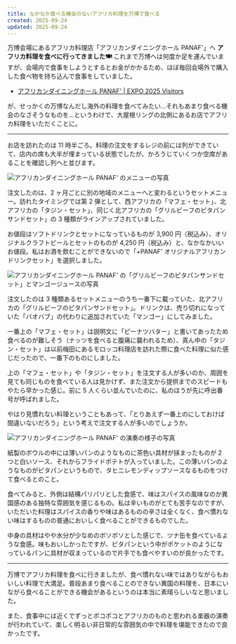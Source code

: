 ```yaml
---
title: なかなか食べる機会のないアフリカ料理を万博で食べる
created: 2025-09-24
updated: 2025-09-24
---
```


万博会場にあるアフリカ料理店「アフリカンダイニングホール PANAF'」へ **アフリカ料理を食べに行ってきました🍽** これまで万博へは何度か足を運んでいますが、会場内で食事をしようとするとお金がかかるため、ほぼ毎回会場外で購入した食べ物を持ち込んで食事をしていました。

- [アフリカンダイニングホール PANAF' | EXPO 2025 Visitors](https://www.expovisitors.expo2025.or.jp/gourmets/f35a3007-cbbc-4f1f-872a-5eb189829165)

が、せっかくの万博なんだし海外の料理を食べてみたい…それもあまり食べる機会のなさそうなものを…というわけで、大屋根リングの北側にあるお店でアフリカ料理をいただくことに。

---

お店を訪れたのは 11 時半ごろ。料理の注文をするレジの前には列ができていて、店内の席も大半が埋まっている状態でしたが、かろうじていくつか空席があることを確認し列へと並びます。

![アフリカンダイニングホール PANAF' のメニューの写真](71a5d878-70bc-40aa-5b28-036c93b9dd00)

注文したのは、2 ヶ月ごとに別の地域のメニューへと変わるというセットメニュー。訪れたタイミングでは第 2 弾として、西アフリカの「マフェ・セット」、北アフリカの「タジン・セット」、同じく北アフリカの「グリルビーフのピタパンサンドセット」の 3 種類がラインアップされていました。

お値段はソフトドリンクとセットになっているものが 3,900 円（税込み）、オリジナルクラフトビールとセットのものが 4,250 円（税込み）と、なかなかいいお値段。私はお酒を飲むことができないので「+PANAF' オリジナルアフリカンドリンクセット」を選択しました。

![アフリカンダイニングホール PANAF' の「グリルビーフのピタパンサンドセット」とマンゴージュースの写真](c6fcd28b-14f7-4e45-565e-14f718886400)

注文したのは 3 種類あるセットメニューのうち一番下に載っていた、北アフリカの「グリルビーフのピタパンサンドセット」。ドリンクは、売り切れになっていた「バオバブ」の代わりに追加されていた「マンゴー」にしてみました。

一番上の「マフェ・セット」は説明文に「ピーナツバター」と書いてあったため食べるのが難しそう（ナッツを食べると腹痛に襲われるため）、真ん中の「タジン・セット」は以前梅田にあるモロッコ料理店を訪れた際に食べた料理に似た感じだったので、一番下のものにしました。

上の「マフェ・セット」や「タジン・セット」を注文する人が多いのか、周囲を見ても同じものを食べている人は見かけず、また注文から提供までのスピードもやたら早かった感じ。前に 5 人くらい並んでいたのに、私のほうが先に呼出番号が呼ばれました。

やはり見慣れない料理ということもあって、「とりあえず一番上のにしておけば間違いないだろう」という考えで注文する人が多いのでしょうか。

![アフリカンダイニングホール PANAF' の演奏の様子の写真](87ee2e98-95ac-42d2-33bf-49439945a200)

紙製のボウルの中には薄いパンのようなものに茶色い具材が挟まったものが 2 つと白いソース、それからフライドポテトが入っていました。この薄いパンのようなものがピタパンというもので、タヒニレモンディップソースなるものをつけて食べるとのこと。

食べてみると、外側は結構パリパリとした食感で、味はスパイスの風味なのか異国感のある独特な雰囲気を感じるもの。私は辛いものがとても苦手なのですが、いただいた料理はスパイスの香りや味はあるものの辛さは全くなく、食べ慣れない味はするものの普通においしく食べることができるものでした。

中身の具材はやや水分が少なめのボソボソとした感じで、ツナ缶を食べているような食感。味もおいしかったですが、ピタパンという中がポケットのようになっているパンに具材が収まっているので片手でも食べやすいのが良かったです。

---

万博でアフリカ料理を食べに行きましたが、食べ慣れない味ではありながらもおいしい料理で大満足。普段あまり食べることのできない異国の料理を、日本にいながら食べることができる機会があるというのは本当に素晴らしいなと思いました。

また、食事中には近くでずっとポコポコとアフリカのものと思われる楽器の演奏が行われていて、楽しく明るい非日常的な雰囲気の中で料理を堪能できたので良かったです。
